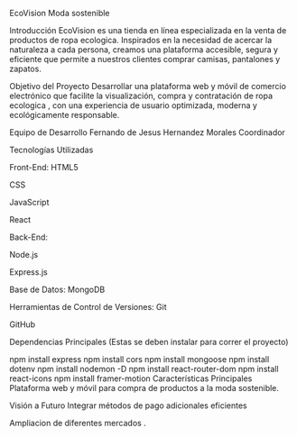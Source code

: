 EcoVision
Moda sostenible

Introducción
EcoVision es una tienda en línea especializada en la venta de productos de ropa ecologica. Inspirados en la necesidad de acercar la naturaleza a cada persona, creamos una plataforma accesible, segura y eficiente que permite a nuestros  clientes comprar camisas, pantalones y zapatos.

Objetivo del Proyecto
Desarrollar una plataforma web y móvil de comercio electrónico que facilite la visualización, compra y contratación de ropa ecologica , con una experiencia de usuario optimizada, moderna y ecológicamente responsable.

Equipo de Desarrollo 
Fernando de Jesus Hernandez Morales Coordinador


Tecnologías Utilizadas 

Front-End:
HTML5

CSS

JavaScript

React

Back-End:

Node.js

Express.js

Base de Datos:
MongoDB

Herramientas de Control de Versiones:
Git

GitHub

Dependencias Principales
(Estas se deben instalar para correr el proyecto)

npm install express
npm install cors
npm install mongoose
npm install dotenv
npm install nodemon -D
npm install react-router-dom
npm install react-icons
npm install framer-motion
Características Principales
Plataforma web y móvil para compra de productos a la moda sostenible.





Visión a Futuro
Integrar métodos de pago adicionales eficientes

Ampliacion de diferentes mercados .
